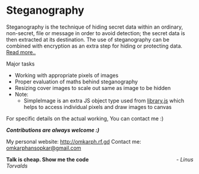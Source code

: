 # Steganography

Steganography is the technique of hiding secret data within an ordinary, non-secret, file or message in order to avoid detection; the secret data is then extracted at its destination. The use of steganography can be combined with encryption as an extra step for hiding or protecting data. [Read more..](https://searchsecurity.techtarget.com/definition/steganography#:~:text=Steganography%20is%20the%20technique%20of,for%20hiding%20or%20protecting%20data.) 
  
Major tasks
  - Working with appropriate pixels of images
  - Proper evaluation of maths behind steganography
  - Resizing cover images to scale out same as image to be hidden
  - Note:
    - SimpleImage is an extra JS object type used from [library.js](https://github.com/OmkarPh/Steganography/blob/master/Actual%20Project/library.js) which helps to access individual pixels and draw images to canvas

For specific details on the actual working, You can contact me :)

***Contributions are always welcome :)***

My personal website: http://omkarph.rf.gd
Contact me: omkarphansopkar@gmail.com



****Talk is cheap. Show me the code****
&nbsp;&nbsp;&nbsp;&nbsp;&nbsp;&nbsp;&nbsp;&nbsp;&nbsp;&nbsp;&nbsp;&nbsp;&nbsp;&nbsp;&nbsp;&nbsp;&nbsp;&nbsp;&nbsp;&nbsp;&nbsp;&nbsp;&nbsp;&nbsp;&nbsp;&nbsp;&nbsp;&nbsp;&nbsp;&nbsp;&nbsp;&nbsp;&nbsp;&nbsp;&nbsp;&nbsp;&nbsp;&nbsp;&nbsp;&nbsp;&nbsp;&nbsp;&nbsp;&nbsp;&nbsp;&nbsp;&nbsp;&nbsp;&nbsp;&nbsp;&nbsp;&nbsp;&nbsp;&nbsp;&nbsp;&nbsp;&nbsp;&nbsp;&nbsp;- _Linus Torvalds_
